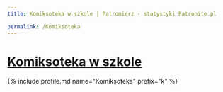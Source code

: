 ```yaml
---
title: Komiksoteka w szkole | Patromierz - statystyki Patronite.pl

permalink: /Komiksoteka
---
```


# [Komiksoteka w szkole](https://patronite.pl/Komiksoteka)

{% include profile.md name="Komiksoteka" prefix="k" %}
